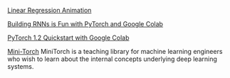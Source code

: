 
[Linear Regression Animation](https://hackernoon.com/visualizing-linear-regression-with-pytorch-9261f49edb09)

[Building RNNs is Fun with PyTorch and Google Colab](https://medium.com/dair-ai/a-simple-neural-network-from-scratch-with-pytorch-and-google-colab-c7f3830618e0)

[PyTorch 1.2 Quickstart with Google Colab](https://medium.com/dair-ai/pytorch-1-2-quickstart-with-google-colab-6690a30c38d)

[Mini-Torch](https://minitorch.github.io/) MiniTorch is a teaching library for machine learning engineers who wish to learn about the internal concepts underlying deep learning systems.
